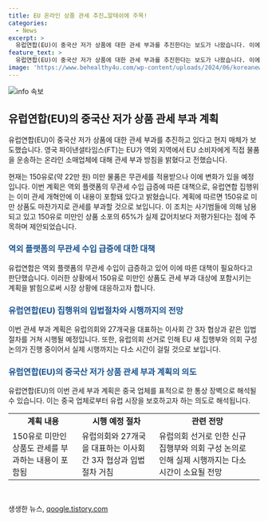 ```yaml
---
title: EU 온라인 상품 관세 추진…알테쉬에 주목!
categories:
  - News
excerpt: >
  유럽연합(EU)이 중국산 저가 상품에 대한 관세 부과를 추진한다는 보도가 나왔습니다. 이에 따르면, EU는 역외 지역에서 EU 소비자에게 물품을 운송하는 온라인 소매업체에 대해 관세 부과 방침을 밝혔는데, 현재는 150유로 미만 물품에는 무관세가 적용되지만, 이 규정을 폐지하고 관세를 부과할 계획이라고 합니다. 이로써 이들 플랫폼의 무관세 수입 급증에 따른 대책으로 해석되며, 집행위 제안이 시행되려면 다양한 입법절차를 거쳐야 하겠습니다. EU의회 선거로 인해 시행까지는 다소 시간이 걸릴 것으로 예상됩니다.
feature_text: >
  유럽연합(EU)이 중국산 저가 상품에 대한 관세 부과를 추진한다는 보도가 나왔습니다. 이에 따르면, EU는 역외 지역에서 EU 소비자에게 물품을 운송하는 온라인 소매업체에 대해 관세 부과 방침을 밝혔는데, 현재는 150유로 미만 물품에는 무관세가 적용되지만, 이 규정을 폐지하고 관세를 부과할 계획이라고 합니다. 이로써 이들 플랫폼의 무관세 수입 급증에 따른 대책으로 해석되며, 집행위 제안이 시행되려면 다양한 입법절차를 거쳐야 하겠습니다. EU의회 선거로 인해 시행까지는 다소 시간이 걸릴 것으로 예상됩니다.
image: 'https://www.behealthy4u.com/wp-content/uploads/2024/06/koreanews.jpg'
---
```


<p><img src="https://www.behealthy4u.com/wp-content/uploads/2024/06/koreanews.jpg" alt="info 속보" /></p>

<h2 data-ke-size="size26">유럽연합(EU)의 중국산 저가 상품 관세 부과 계획</h2>

<p>유럽연합(EU)이 중국산 저가 상품에 대한 관세 부과를 추진하고 있다고 현지 매체가 보도했습니다. 영국 파이낸셜타임스(FT)는 EU가 역외 지역에서 EU 소비자에게 직접 물품을 운송하는 온라인 소매업체에 대해 관세 부과 방침을 밝혔다고 전했습니다.</p>

<p data-ke-size="size16">현재는 150유로(약 22만 원) 미만 물품은 무관세를 적용받으나 이에 변화가 있을 예정입니다. 이번 계획은 역외 플랫폼의 무관세 수입 급증에 따른 대책으로, 유럽연합 집행위는 이미 관세 개혁안에 이 내용이 포함돼 있다고 밝혔습니다. 계획에 따르면 150유로 미만 상품도 마찬가지로 관세를 부과할 것으로 보입니다. 이 조치는 사기범들에 의해 남용되고 있고 150유로 미만인 상품 소포의 65%가 실제 값어치보다 저평가된다는 점에 주목하며 제안되었습니다.</p>

<h3><b><span style="color: #1a5490;">역외 플랫폼의 무관세 수입 급증에 대한 대책</span></b></h3>

<p>유럽연합은 역외 플랫폼의 무관세 수입이 급증하고 있어 이에 따른 대책이 필요하다고 판단했습니다. 이러한 상황에서 150유로 미만인 상품도 관세 부과 대상에 포함시키는 계획을 밝힘으로써 시장 상황에 대응하고자 합니다.</p>

<h3><b><span style="color: #1a5490;">유럽연합(EU) 집행위의 입법절차와 시행까지의 전망</span></b></h3>

<p>이번 관세 부과 계획은 유럽의회와 27개국을 대표하는 이사회 간 3자 협상과 같은 입법절차를 거쳐 시행될 예정입니다. 또한, 유럽의회 선거로 인해 EU 새 집행부와 의회 구성 논의가 진행 중이어서 실제 시행까지는 다소 시간이 걸릴 것으로 보입니다.</p>

<h3><b><span style="color: #1a5490;">유럽연합(EU)의 중국산 저가 상품 관세 부과 계획의 의도</span></b></h3>

<p>유럽연합(EU)의 이번 관세 부과 계획은 중국 업체를 표적으로 한 통상 장벽으로 해석될 수 있습니다. 이는 중국 업체로부터 유럽 시장을 보호하고자 하는 의도로 해석됩니다.</p>

<table>
    <tr>
        <td style="text-align: center; height: 17px;"><b>계획 내용</b></td>
        <td style="text-align: center; height: 17px;"><b>시행 예정 절차</b></td>
        <td style="text-align: center; height: 17px;"><b>관련 전망</b></td>
    </tr>
    <tr>
        <td>150유로 미만인 상품도 관세를 부과하는 내용이 포함됨</td>
        <td>유럽의회와 27개국을 대표하는 이사회 간 3자 협상과 입법절차 거침</td>
        <td>유럽의회 선거로 인한 신규 집행부와 의회 구성 논의로 인해 실제 시행까지는 다소 시간이 소요될 전망</td>
    </tr>
</table>

<p data-ke-size="size16">&nbsp;</p>
생생한 뉴스, <a href="https://qoogle.tistory.com" rel="dofollow">qoogle.tistory.com</a>


